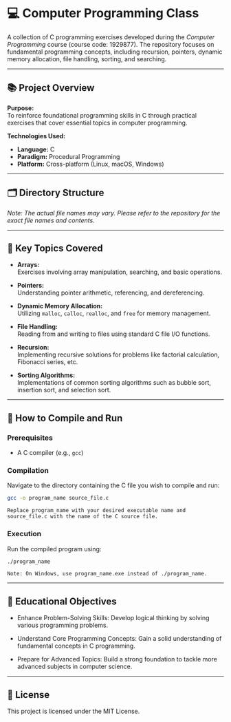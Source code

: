 # 💻 Computer Programming Class

A collection of C programming exercises developed during the *Computer Programming* course (course code: 1929877). The repository focuses on fundamental programming concepts, including recursion, pointers, dynamic memory allocation, file handling, sorting, and searching.

---

## 📚 Project Overview

**Purpose:**  
To reinforce foundational programming skills in C through practical exercises that cover essential topics in computer programming.

**Technologies Used:**
- **Language:** C
- **Paradigm:** Procedural Programming
- **Platform:** Cross-platform (Linux, macOS, Windows)

---

## 🗂️ Directory Structure


*Note: The actual file names may vary. Please refer to the repository for the exact file names and contents.*

---

## 🧠 Key Topics Covered

- **Arrays:**  
  Exercises involving array manipulation, searching, and basic operations.

- **Pointers:**  
  Understanding pointer arithmetic, referencing, and dereferencing.

- **Dynamic Memory Allocation:**  
  Utilizing `malloc`, `calloc`, `realloc`, and `free` for memory management.

- **File Handling:**  
  Reading from and writing to files using standard C file I/O functions.

- **Recursion:**  
  Implementing recursive solutions for problems like factorial calculation, Fibonacci series, etc.

- **Sorting Algorithms:**  
  Implementations of common sorting algorithms such as bubble sort, insertion sort, and selection sort.

---

## 🧪 How to Compile and Run

### Prerequisites

- A C compiler (e.g., `gcc`)

### Compilation

Navigate to the directory containing the C file you wish to compile and run:

```bash
gcc -o program_name source_file.c
```

```Replace program_name with your desired executable name and source_file.c with the name of the C source file.```

### Execution

Run the compiled program using:

```bash
./program_name
```

```Note: On Windows, use program_name.exe instead of ./program_name.```

---

## 📌 Educational Objectives

- Enhance Problem-Solving Skills:
Develop logical thinking by solving various programming problems.

- Understand Core Programming Concepts:
Gain a solid understanding of fundamental concepts in C programming.

- Prepare for Advanced Topics:
Build a strong foundation to tackle more advanced subjects in computer science.

---

## 📎 License
This project is licensed under the MIT License.
